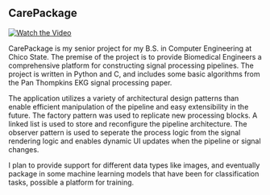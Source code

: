 ## CarePackage

[![Watch the Video](https://img.youtube.com/vi/vp_H6iF8AbI/maxresdefault.jpg)](https://www.youtube.com/watch?v=vp_H6iF8AbI)

CarePackage is my senior project for my B.S. in Computer Engineering at Chico State. The premise of the project is to provide Biomedical Engineers a comprehensive platform for constructing signal processing pipelines. The project is written in Python and C, and includes some basic algorithms from the Pan Thompkins EKG signal processing paper. 

The application utilizes a variety of architectural design patterns than enable efficient manipulation of the pipeline and easy extensibility in the future. The factory pattern was used to replicate new processing blocks. A linked list is used to store and reconfigure the pipeline architecture. The observer pattern is used to seperate the process logic from the signal rendering logic and enables dynamic UI updates when the pipeline or signal changes. 

I plan to provide support for different data types like images, and eventually package in some machine learning models that have been for classification tasks, possible a platform for training.
